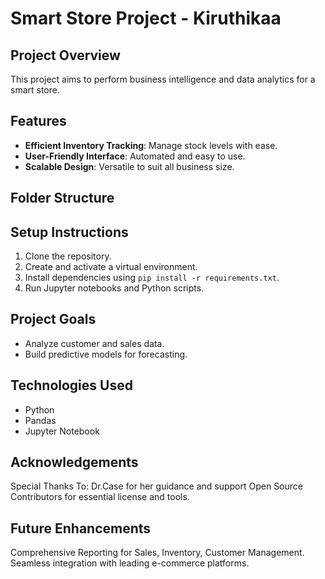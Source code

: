 # Smart Store Project - Kiruthikaa

## Project Overview
This project aims to perform business intelligence and data analytics for a smart store. 

## Features
- **Efficient Inventory Tracking**: Manage stock levels with ease.
- **User-Friendly Interface**: Automated and easy to use.
- **Scalable Design**: Versatile to suit all business size. 


## Folder Structure

## Setup Instructions
1. Clone the repository.
2. Create and activate a virtual environment.
3. Install dependencies using `pip install -r requirements.txt`.
4. Run Jupyter notebooks and Python scripts.

## Project Goals
- Analyze customer and sales data.
- Build predictive models for forecasting.

## Technologies Used
- Python
- Pandas
- Jupyter Notebook

## Acknowledgements

Special Thanks To:
Dr.Case for her guidance and support
Open Source Contributors for essential license and tools. 

## Future Enhancements
Comprehensive Reporting for Sales, Inventory, Customer Management. 
Seamless integration with leading e-commerce platforms. 